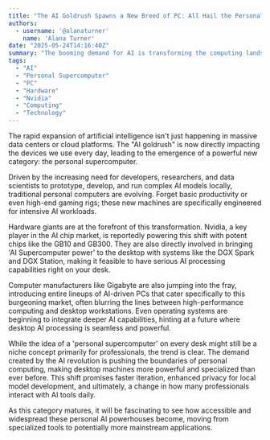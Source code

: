 ```yaml
---
title: "The AI Goldrush Spawns a New Breed of PC: All Hail the Personal Supercomputer"
authors:
  - username: '@alanaturner'
    name: 'Alana Turner'
date: "2025-05-24T14:16:40Z"
summary: "The booming demand for AI is transforming the computing landscape, giving rise to a new class of powerful desktop machines dubbed 'personal supercomputers' designed to bring serious AI processing power to professionals' desks."
tags:
  - "AI"
  - "Personal Supercomputer"
  - "PC"
  - "Hardware"
  - "Nvidia"
  - "Computing"
  - "Technology"
---
```


The rapid expansion of artificial intelligence isn't just happening in massive data centers or cloud platforms. The "AI goldrush" is now directly impacting the devices we use every day, leading to the emergence of a powerful new category: the personal supercomputer.

Driven by the increasing need for developers, researchers, and data scientists to prototype, develop, and run complex AI models locally, traditional personal computers are evolving. Forget basic productivity or even high-end gaming rigs; these new machines are specifically engineered for intensive AI workloads.

Hardware giants are at the forefront of this transformation. Nvidia, a key player in the AI chip market, is reportedly powering this shift with potent chips like the GB10 and GB300. They are also directly involved in bringing 'AI Supercomputer power' to the desktop with systems like the DGX Spark and DGX Station, making it feasible to have serious AI processing capabilities right on your desk.

Computer manufacturers like Gigabyte are also jumping into the fray, introducing entire lineups of AI-driven PCs that cater specifically to this burgeoning market, often blurring the lines between high-performance computing and desktop workstations. Even operating systems are beginning to integrate deeper AI capabilities, hinting at a future where desktop AI processing is seamless and powerful.

While the idea of a 'personal supercomputer' on every desk might still be a niche concept primarily for professionals, the trend is clear. The demand created by the AI revolution is pushing the boundaries of personal computing, making desktop machines more powerful and specialized than ever before. This shift promises faster iteration, enhanced privacy for local model development, and ultimately, a change in how many professionals interact with AI tools daily.

As this category matures, it will be fascinating to see how accessible and widespread these personal AI powerhouses become, moving from specialized tools to potentially more mainstream applications.
